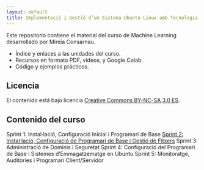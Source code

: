 ```yaml
---
layout: default
title: Implementació i Gestió d’un Sistema Ubuntu Linux amb Tecnologia ABP
---
```


Este repositorio contiene el material del curso de Machine Learning desarrollado por Mireia Consarnau.

- Índice y enlaces a las unidades del curso.
- Recursos en formato PDF, vídeos, y Google Colab.
- Código y ejemplos prácticos.

## Licencia

El contenido está bajo licencia [Creative Commons BY-NC-SA 3.0 ES](LICENSE.md).

## Contenido del curso
Sprint 1: Instal·lació, Configuració Inicial i Programari de Base 
[Sprint 2: Instal·lació, Configuració de Programari de Base i Gestió de Fitxers](sprint2/sprint2.md)
Sprint 3: Administració de Dominis i Seguretat 
Sprint 4: Configuració del Programari de Base i Sistemes d’Emmagatzematge en Ubuntu 
Sprint 5: Monitoratge, Auditories i Programari Client/Servidor

  
